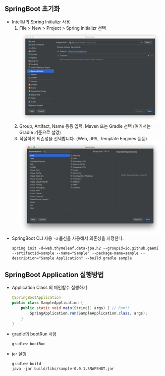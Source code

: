 ## SpringBoot 초기화

* IntelliJ의 Spring Initializr 사용
    1. File > New > Project > Spring Initializr 선택
    ![New Project - Spring Initializr](IntelliJ+NewProject+SpringInitializr.png)
    2. Group, Artifact, Name 등등 입력. Maven 또는 Gradle 선택 (여기서는 Gradle 기준으로 설명)
    3. 적절하게 의존성을 선택합니다. (Web, JPA, Template Engines 등등)
    ![New Project - 의존성선택](IntelliJ+NewProject+Dependency.png)
* SpringBoot CLI 사용
    `-d` 옵션을 사용해서 의존성을 지정한다.
    ```
    spring init -d=web,thymeleaf,data-jpa,h2 --groupId=io.github.gaemi --artifactId=sample --name="Sample" --package-name=sample --description="Sample Application" --build gradle sample
    ```

## SpringBoot Application 실행방법

* Application Class 의 메인함수 실행하기
    ```java
    @SpringBootApplication
    public class SampleApplication {
    	public static void main(String[] args) { // Run!!
    		SpringApplication.run(SampleApplication.class, args);
    	}
    }
    ```
* gradle의 bootRun 사용
    ```
    gradlew bootRun
    ```
* jar 실행
    ```
    gradlew build
    java -jar build/libs/sample-0.0.1.SNAPSHOT.jar
    ```
